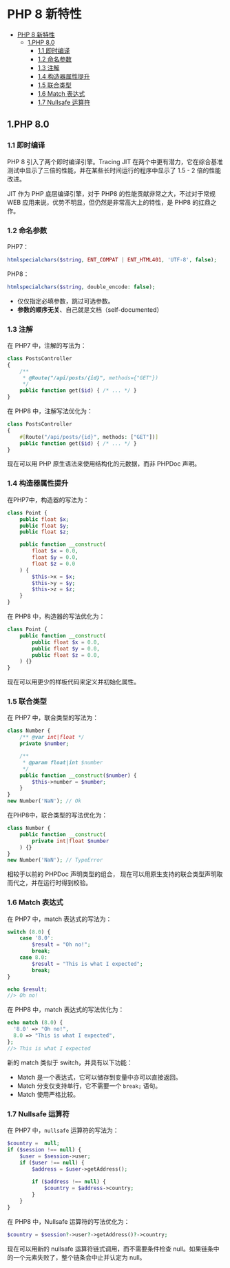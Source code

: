 # PHP 8 新特性

- [PHP 8 新特性](#php-8-新特性)
  - [1.PHP 8.0](#1php-80)
    - [1.1 即时编译](#11-即时编译)
    - [1.2 命名参数](#12-命名参数)
    - [1.3 注解](#13-注解)
    - [1.4 构造器属性提升](#14-构造器属性提升)
    - [1.5 联合类型](#15-联合类型)
    - [1.6 Match 表达式](#16-match-表达式)
    - [1.7 Nullsafe 运算符](#17-nullsafe-运算符)

## 1.PHP 8.0

### 1.1 即时编译

PHP 8 引入了两个即时编译引擎。Tracing JIT 在两个中更有潜力，它在综合基准测试中显示了三倍的性能，并在某些长时间运行的程序中显示了 1.5 - 2 倍的性能改进。

JIT 作为 PHP 底层编译引擎，对于 PHP8 的性能贡献非常之大，不过对于常规 WEB 应用来说，优势不明显，但仍然是非常高大上的特性，是 PHP8 的扛鼎之作。

### 1.2 命名参数

PHP7：

```php
htmlspecialchars($string, ENT_COMPAT | ENT_HTML401, 'UTF-8', false);
```

PHP8：

```php
htmlspecialchars($string, double_encode: false);
```

+ 仅仅指定必填参数，跳过可选参数。
+ **参数的顺序无关**、自己就是文档（self-documented）

### 1.3 注解

在 PHP7 中，注解的写法为：

```php
class PostsController
{
    /**
     * @Route("/api/posts/{id}", methods={"GET"})
     */
    public function get($id) { /* ... */ }
}
```

在 PHP8 中，注解写法优化为：

```php
class PostsController
{
    #[Route("/api/posts/{id}", methods: ["GET"])]
    public function get($id) { /* ... */ }
}
```

现在可以用 PHP 原生语法来使用结构化的元数据，而非 PHPDoc 声明。

### 1.4 构造器属性提升

在PHP7中，构造器的写法为：

```php
class Point {
    public float $x;
    public float $y;
    public float $z;

    public function __construct(
        float $x = 0.0,
        float $y = 0.0,
        float $z = 0.0
    ) {
        $this->x = $x;
        $this->y = $y;
        $this->z = $z;
    }
}
```

在 PHP8 中，构造器的写法优化为：

```php
class Point {
    public function __construct(
        public float $x = 0.0,
        public float $y = 0.0,
        public float $z = 0.0,
    ) {}
}
```

现在可以用更少的样板代码来定义并初始化属性。

### 1.5 联合类型

在 PHP7 中，联合类型的写法为：

```php
class Number {
    /** @var int|float */
    private $number;

    /**
     * @param float|int $number
     */
    public function __construct($number) {
        $this->number = $number;
    }
}
new Number('NaN'); // Ok
```

在PHP8中，联合类型的写法优化为：

```php
class Number {
    public function __construct(
        private int|float $number
    ) {}
}
new Number('NaN'); // TypeError
```

相较于以前的 PHPDoc 声明类型的组合， 现在可以用原生支持的联合类型声明取而代之，并在运行时得到校验。

### 1.6 Match 表达式

在 PHP7 中，match 表达式的写法为：

```php
switch (8.0) {
    case '8.0':
        $result = "Oh no!";
        break;
    case 8.0:
        $result = "This is what I expected";
        break;
}

echo $result;
//> Oh no!
```

在 PHP8 中，match 表达式的写法优化为：

```php
echo match (8.0) {
  '8.0' => "Oh no!",
  8.0 => "This is what I expected",
};
//> This is what I expected
```

新的 match 类似于 switch，并具有以下功能：

+ Match 是一个表达式，它可以储存到变量中亦可以直接返回。
+ Match 分支仅支持单行，它不需要一个 `break;` 语句。
+ Match 使用严格比较。

### 1.7 Nullsafe 运算符

在 PHP7 中，`nullsafe` 运算符的写法为：

```php
$country =  null;
if ($session !== null) {
    $user = $session->user;
    if ($user !== null) {
        $address = $user->getAddress();
    
        if ($address !== null) {
            $country = $address->country;
        }
    }
}
```

在 PHP8 中，Nullsafe 运算符的写法优化为：

```php
$country = $session?->user?->getAddress()?->country;
```

现在可以用新的 nullsafe 运算符链式调用，而不需要条件检查 null。如果链条中的一个元素失败了，整个链条会中止并认定为 null。


